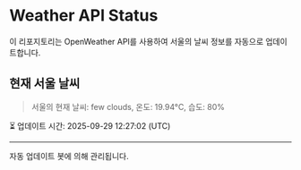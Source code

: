 
# Weather API Status

이 리포지토리는 OpenWeather API를 사용하여 서울의 날씨 정보를 자동으로 업데이트합니다.

## 현재 서울 날씨
> 서울의 현재 날씨: few clouds, 온도: 19.94°C, 습도: 80%

⏳ 업데이트 시간: 2025-09-29 12:27:02 (UTC)

---
자동 업데이트 봇에 의해 관리됩니다.
